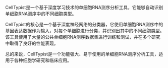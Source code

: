 CellTypist是一个基于深度学习技术的单细胞RNA测序分析工具，它能够自动识别单细胞RNA测序中的不同细胞类型。

CellTypist的核心是一个基于深度神经网络的分类器，它使用单细胞RNA测序中的基因表达数据作为输入，对每个单细胞进行分类，并识别出其中的不同细胞类型。该工具使用了大量的公共单细胞RNA测序数据集进行训练和测试，并在多个研究中取得了良好的性能表现。

总的来说，CellTypist是一个功能强大、易于使用的单细胞RNA测序分析工具，适用于各种细胞学研究和临床应用。
